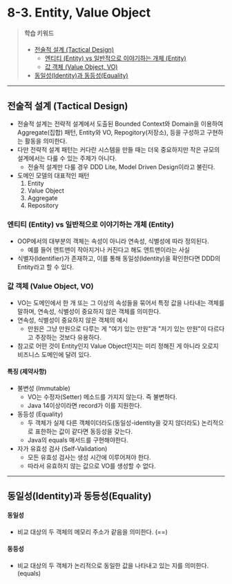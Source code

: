 # 8-3. Entity, Value Object

> #### 학습 키워드
>
> * [전술적 설계 (Tactical Design)](8-3.-entity-value-object.md#tactical-design)
>   * [엔티티 (Entity) vs 일반적으로 이야기하는 개체 (Entity)](8-3.-entity-value-object.md#entity-vs-entity)
>   * [값 객체 (Value Object, VO)](8-3.-entity-value-object.md#value-object-vo)
> * [동일성(Identity)과 동등성(Equality)](8-3.-entity-value-object.md#identity-equality)

***

## 전술적 설계 (Tactical Design)

* 전술적 설계는 전략적 설계에서 도출된 Bounded Context와 Domain을 이용하여 Aggregate(집합) 패턴, Entity와 VO, Repogitory(저장소), 등을 구성하고 구현하는 활동을 의미한다.
* 다만 전략적 설계 패턴는 커다란 시스템을 만들 때는 더욱 중요하지만 작은 규모의 설계에서는 다룰 수 있는 주제가 아니다.
  * 전술적 설계만 다룰 경우 DDD Lite, Model Driven Design이라고 불린다.
* 도메인 모델의 대표적인 패턴
  1. Entity
  2. Value Object
  3. Aggregate
  4. Repository

### 엔티티 (Entity) vs 일반적으로 이야기하는 개체 (Entity)

* OOP에서의 대부분의 객체는 속성이 아니라 연속성, 식별성에 따라 정의된다.
  * 예를 들어 앤트맨이 작아지거나 커진다고 해도 앤트맨이라는 사실
* 식별자(Identifier)가 존재하고, 이를 통해 동일성(Identity)을 확인한다면 DDD의 Entity라고 할 수 있다.

### 값 객체 (Value Object, VO)

* VO는 도메인에서 한 개 또는 그 이상의 속성들을 묶어서 특정 값을 나타내는 객체를 말하며, 연속성, 식별성이 중요하지 않은 객체를 의미한다.
* 연속성, 식별성이 중요하지 않은 객체의 예시
  * 만원은 그냥 만원으로 다루는 게 "여기 있는 만원"과 "저기 있는 만원"이 다르다고 주장하는 것보다 유용하다.
* 참고로 어떤 것이 Entity인지 Value Object인지는 미리 정해진 게 아니라 오로지 비즈니스 도메인에 달려 있다.

#### 특징 (제약사항)

* 불변성 (Immutable)
  * VO는 수정자(Setter) 메소드를 가지지 않는다. 즉 불변하다.
  * Java 14이상이라면 record가 이를 지원한다.
* 동등성 (Equality)
  * 두 객체가 실제 다른 객체이더라도(동일성-identity을 갖지 않더라도) 논리적으로 표한하는 값이 같다면 동등성을 갖는다.
  * Java의 equals 매서드를 구현해야한다.
* 자가 유효성 검사 (Self-Validation)
  * 모든 유효성 검사는 생성 시간에 이루어져야 한다.
  * 따라서 유효하지 않는 값으로 VO를 생성할 수 없다.

***

## 동일성(Identity)과 동등성(Equality)

#### 동일성

* 비교 대상의 두 객체의 메모리 주소가 같음을 의미한다. (==)

#### 동등성

* 비교 대상의 두 객체가 논리적으로 동일한 값을 나타내고 있는 지를 의미한다. (equals)
